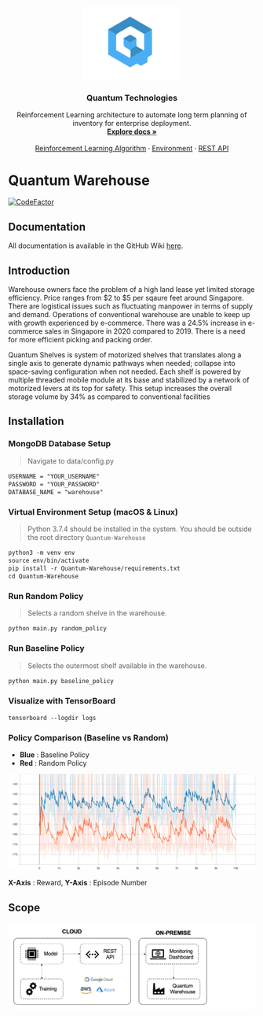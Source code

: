 <p align="center">
  <a href="https://github.com/guptajay/Quantum-Warehouse/tree/development">
    <img src="img/logo.png" alt="Bootstrap logo" width="200">
  </a>
</p>

<h3 align="center">Quantum Technologies</h3>

<p align="center">
  Reinforcement Learning architecture to automate long term planning of inventory for enterprise deployment.
  <br>
  <a href="https://github.com/guptajay/Quantum-Warehouse/wiki"><strong>Explore docs »</strong></a>
  <br>
  <br>
  <a href="https://github.com/guptajay/Quantum-Warehouse/blob/development/main.py">Reinforcement Learning Algorithm</a>
  ·
  <a href="https://github.com/guptajay/Quantum-Warehouse/tree/development/env">Environment</a>
  ·
  <a href="https://github.com/guptajay/Quantum-Warehouse/tree/development/api">REST API</a>
</p>

# Quantum Warehouse

[![CodeFactor](https://www.codefactor.io/repository/github/guptajay/quantum-warehouse/badge/development?s=bebe47a25427119086bfbd09c524b267a20d4410)](https://www.codefactor.io/repository/github/guptajay/quantum-warehouse/overview/development)

## Documentation
All documentation is available in the GitHub Wiki [here](https://github.com/guptajay/Quantum-Warehouse/wiki). 

## Introduction
Warehouse owners face the problem of a high land lease yet limited storage efficiency. Price ranges from $2 to $5 per sqaure feet around Singapore. There are logistical issues such as fluctuating manpower in terms of supply and demand. Operations of conventional warehouse are unable to keep up with growth experienced by e-commerce. There was a 24.5% increase in e-commerce sales in Singapore in 2020 compared to 2019. There is a need for more efficient picking and packing order. 

Quantum Shelves is system of motorized shelves that translates along a single axis to generate dynamic pathways when needed; collapse into space-saving configuration when not needed. Each shelf is powered by multiple threaded mobile module at its base and stabilized by a network of motorized levers at its top for safety. This setup increases the overall storage volume by 34% as compared to conventional facilities

## Installation

### MongoDB Database Setup
> Navigate to data/config.py

```
USERNAME = "YOUR_USERNAME"
PASSWORD = "YOUR_PASSWORD"
DATABASE_NAME = "warehouse"
```

### Virtual Environment Setup (macOS & Linux)
> Python 3.7.4 should be installed in the system. 
> You should be outside the root directory `Quantum-Warehouse`

```
python3 -m venv env 
source env/bin/activate
pip install -r Quantum-Warehouse/requirements.txt
cd Quantum-Warehouse
```

### Run Random Policy
> Selects a random shelve in the warehouse.
```
python main.py random_policy
```

### Run Baseline Policy
> Selects the outermost shelf available in the warehouse.
```
python main.py baseline_policy
```

### Visualize with TensorBoard

```
tensorboard --logdir logs
```

### Policy Comparison (Baseline vs Random)

* **Blue** : Baseline Policy
* **Red** : Random Policy

![Policy Comparison](img/policy_comparison.svg)

**X-Axis** : Reward, **Y-Axis** : Episode Number

## Scope
![Scope](img/scope.png)

